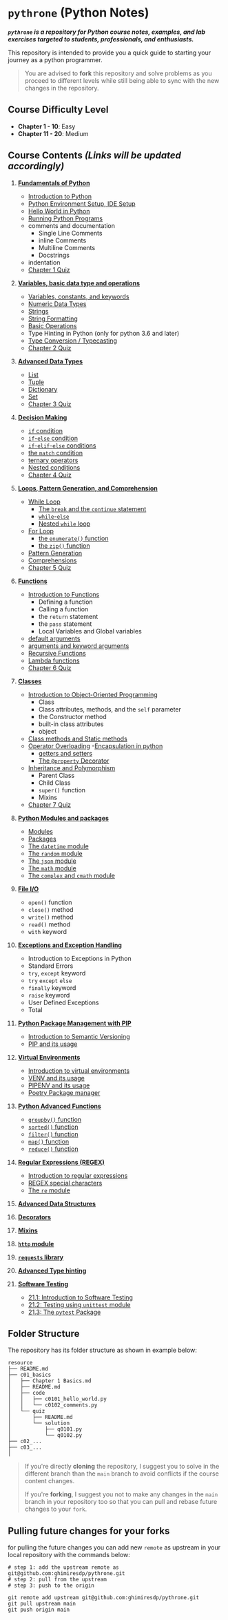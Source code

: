 # `pythrone` (Python Notes)

**_`pythrone` is a repository for Python course notes, examples, and lab exercises targeted to students, professionals, and enthusiasts._**

This repository is intended to provide you a quick guide to starting your
journey as a python programmer.

> You are advised to **fork** this repository and solve problems as you proceed
> to different levels while still being able to sync with the new changes in the
> repository.

## Course Difficulty Level

- **Chapter 1 - 10**: Easy
- **Chapter 11 - 20**: Medium

## Course Contents _(Links will be updated accordingly)_

1. **[Fundamentals of Python](resource/c01_basics)**
    - [Introduction to Python](resource/c01_basics/Chapter-1.1-Basics.md)
    - [Python Environment Setup, IDE Setup](resource/c01_basics/Chapter-1.1-Basics.md#installing-python)
    - [Hello World in Python](resource/c01_basics/Chapter-1.1-Basics.md#hello-world-with-idle)
    - [Running Python Programs](resource/c01_basics/Chapter-1.1-Basics.md#creating-editing-and-running-python-files)
    - comments and documentation
        - Single Line Comments
        - inline Comments
        - Multiline Comments
        - Docstrings
    - indentation
    - [Chapter 1 Quiz](resource/c01_basics/quiz)

2. **[Variables, basic data type and operations](resource/c02_basic_data_types)**
    - [Variables, constants, and keywords](resource/c02_basic_data_types/Chapter%202.1%20Variables.md)
    - [Numeric Data Types](resource/c02_basic_data_types/Chapter%202.2%20Numeric%20Data%20Types.md)
    - [Strings](resource/c02_basic_data_types/Chapter%202.3%20Strings.md)
    - [String Formatting](resource/c02_basic_data_types/Chapter%202.4%20string%20formatting.md)
    - [Basic Operations](resource/c02_basic_data_types/Chapter%202.5%20Operations.md)
    - Type Hinting in Python (only for python 3.6 and later)
    - [Type Conversion / Typecasting](resource/c02_basic_data_types/Chapter%202.6%20Typecasting.md)
    - [Chapter 2 Quiz](resource/c02_basic_data_types/quiz)

3. **[Advanced Data Types](resource/c03_advanced_data_types)**
    - [List](resource/c03_advanced_data_types/chapter%203.1%20list.md)
    - [Tuple](resource/c03_advanced_data_types/chapter%203.2%20tuple.md)
    - [Dictionary](resource/c03_advanced_data_types/chapter%203.3%20dictionary.md)
    - [Set](resource/c03_advanced_data_types/chapter%203.4%20set.md)
    - [Chapter 3 Quiz](resource/c03_advanced_data_types/quiz)

4. **[Decision Making](resource/c04_decision_making)**
    - [`if` condition](resource/c04_decision_making/README.md#the-if-condition)
    - [`if`-`else` condition](resource/c04_decision_making/README.md#the-if-else-condition)
    - [`if`-`elif`-`else` conditions](resource/c04_decision_making/README.md#the-if-elif-else-condition)
    - [the `match` condition](resource/c04_decision_making/README.md#the-match-condtion)
    - [ternary operators](resource/c04_decision_making/README.md#ternary-operators)
    - [Nested conditions](resource/c04_decision_making/README.md#nested-conditions)
    - [Chapter 4 Quiz](resource/c04_decision_making/quiz)

5. **[Loops, Pattern Generation, and Comprehension](resource/c05_loops)**
    - [While Loop](resource/c05_loops/Chapter%205.1%20while%20loop.md)
        - [The `break` and the `continue` statement](resource/c05_loops/Chapter%205.1%20while%20loop.md#the-break-and-the-continue-statement)
        - [`while`-`else`](resource/c05_loops/Chapter%205.1%20while%20loop.md#while-else)
        - [Nested `while` loop](resource/c05_loops/Chapter%205.1%20while%20loop.md#nested-while-loop)
    - [For Loop](resource/c05_loops/Chapter%205.2%20for%20loop.md)
        - [the `enumerate()` function](resource/c05_loops/Chapter%205.2%20for%20loop.md#the-enumerate-function)
        - [the `zip()` function](resource/c05_loops/Chapter%205.2%20for%20loop.md#the-zip-function)
    - [Pattern Generation](resource/c05_loops/Chapter%205.3%20Pattern%20Generation.md)
    - [Comprehensions](resource/c05_loops/Chapter%205.4%20Comprehensions.md)
    - [Chapter 5 Quiz](resource/c05_loops/quiz)

6. **[Functions](resource/c06_functions)**
    - [Introduction to Functions](resource/c06_functions/Chapter%206.1%20function.md)
        - Defining a function
        - Calling a function
        - the `return` statement
        - the `pass` statement
        - Local Variables and Global variables
    - [default arguments](resource/c06_functions/Chapter%206.2%20default%20arguments.md)
    - [arguments and keyword arguments](resource/c06_functions/Chapter%206.3%20args%20kwargs.md)
    - [Recursive Functions](resource/c06_functions/Chapter%206.4%20recursive%20functions.md)
    - [Lambda functions](resource/c06_functions/Chapter%206.5%20lambda.md)
    - [Chapter 6 Quiz](resource/c06_functions/quiz)

7. **[Classes](resource/c07_oop)**
    - [Introduction to Object-Oriented Programming](resource/c07_oop/Chapter-7.1-oop.md#introduction-to-oop)
        - Class
        - Class attributes, methods, and the `self` parameter
        - the Constructor method
        - built-in class attributes
        - object
    - [Class methods and Static methods](resource/c07_oop/Chapter-7.2-Class-Methods-and-Static-Methods.md)
    - [Operator Overloading](resource/c07_oop/Chapter-7.3-Operator-Overloading.md)
      -[Encapsulation in python](resource/c07_oop/Chapter-7.4-Encapsulation.md)
        - [getters and setters](resource/c07_oop/Chapter-7.4-Encapsulation.md#getter-and-setter-methods)
        - [The `@property` Decorator](resource/c07_oop/Chapter-7.4-Encapsulation.md#the-property-decorator)
    - [Inheritance and Polymorphism](resource/c07_oop/Chapter-7.5-Inheritance-and-Polymorphism.md)
        - Parent Class
        - Child Class
        - `super()` function
        - Mixins
    - [Chapter 7 Quiz](resource/c07_oop/quiz)

8. **[Python Modules and packages](resource/c08_modules_packages)**
    - [Modules](resource/c08_modules_packages/chapter-8.1-modules.md)
    - [Packages](resource/c08_modules_packages/chapter-8.2-packages.md)
    - [The `datetime` module](resource/c08_modules_packages/chapter-8.3-datetime.md)
    - [The `random` module](resource/c08_modules_packages/chapter-8.4-random.md)
    - [The `json` module](resource/c08_modules_packages/chapter-8.5-json.md)
    - [The `math` module](resource/c08_modules_packages/chapter-8.6-math.md)
    - [The `complex` and `cmath` module](resource/c08_modules_packages/chapter-8.7-complex-and-cmath.md)

9. **[File I/O](resource/c09_file)**
    - `open()` function
    - `close()` method
    - `write()` method
    - `read()` method
    - `with` keyword

10. **[Exceptions and Exception Handling](c10_exceptions)**
    - Introduction to Exceptions in Python
    - Standard Errors
    - `try`, `except` keyword
    - `try` `except` `else`
    - `finally` keyword
    - `raise` keyword
    - User Defined Exceptions
    - Total

11. **[Python Package Management with PIP](resource/c11_pip)**
    - [Introduction to Semantic Versioning](resource/c11_pip/chapter-11.1-semver.md)
    - [PIP and its usage](resource/c11_pip/chapter-11.2-pip.md)

12. **[Virtual Environments](resource/c12_virtual_environment)**
    - [Introduction to virtual environments](resource/c12_virtual_environment/chapter-12.1-virtual-environment-intro.md)
    - [VENV and its usage](resource/c12_virtual_environment/chapter-12.2-venv.md)
    - [PIPENV and its usage](resource/c12_virtual_environment/chapter-12.3-pipenv.md)
    - [Poetry Package manager](resource/c12_virtual_environment/chapter-12.4-poetry.md)

13. **[Python Advanced Functions](resource/c13_advanced_functions)**
    - [`groupby()` function](resource/c13_advanced_functions/chapter-13.1-groupby.md)
    - [`sorted()` function](resource/c13_advanced_functions/chapter-13.2-sorted.md)
    - [`filter()` function](resource/c13_advanced_functions/chapter-13.3-filter.md)
    - [`map()` function](resource/c13_advanced_functions/chapter-13.4-map.md)
    - [`reduce()` function](resource/c13_advanced_functions/chapter-13.5-reduce.md)

14. **[Regular Expressions (REGEX)](resource/c14_regex)**
    - [Introduction to regular expressions](resource/c14_regex/chapter-14.1-regular-expressions.md)
    - [REGEX special characters](resource/c14_regex/chapter-14.2-regex-special-characters.md)
    - [The `re` module](resource/c14_regex/chapter-14.3-the-re-module.md)

15. [**Advanced Data Structures**](resource/c15_data_structures)
16. [**Decorators**](resource/c16_decorators)
17. [**Mixins**](resource/c17_mixins)
18. [**`http` module**](resource/c18_python_http)
19. [**`requests` library**](resource/c19_requests)
20. [**Advanced Type hinting**](resource/c20_advanced_type_hinting)
21. **[Software Testing](resource/c21_testing/)**
    - [21.1: Introduction to Software Testing](./resource/c21_testing/chapter-21.1-intro.md)
    - [21.2: Testing using `unittest` module](./resource/c21_testing/chapter-21.2-unittest.md)
    - [21.3: The `pytest` Package](./resource/c21_testing/chapter-21.3-pytest.md)


## Folder Structure

The repository has its folder structure as shown in example below:

```
resource
├── README.md
├── c01_basics
│   ├── Chapter 1 Basics.md
│   ├── README.md
│   ├── code
│   │   ├── c0101_hello_world.py
│   │   └── c0102_comments.py
│   └── quiz
│       ├── README.md
│       └── solution
│           ├── q0101.py
│           └── q0102.py
├── c02_...
├── c03_...
│
```

> If you're directly **cloning** the repository, I suggest you to solve in the
> different branch than the `main` branch to avoid conflicts if the course
> content changes.
>
> If you're **forking**, I suggest you not to make any changes in the `main`
> branch in your repository too so that you can pull and rebase future changes
> to your `fork`.

## Pulling future changes for your forks

for pulling the future changes you can add new `remote` as upstream in your
local repository with the commands below:

```shell
# step 1: add the upstream remote as git@github.com:ghimiresdp/pythrone.git
# step 2: pull from the upstream
# step 3: push to the origin

git remote add upstream git@github.com:ghimiresdp/pythrone.git
git pull upstream main
git push origin main
```
